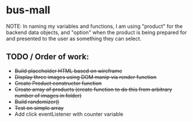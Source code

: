# bus-mall

NOTE: In naming my variables and functions, I am using "product" for the backend data objects, and "option" when the product is being prepared for and presented to the user as something they can select.

## TODO / Order of work: 

- ~~Build placeholder HTML based on wireframe~~
- ~~Display three images using DOM manip via render function~~
- ~~Create Product constructor function~~
- ~~Create array of products (create function to do this from arbitrary number of images in folder)~~
- ~~Build randomizer()~~
- ~~Test on simple array~~
- Add click eventListener with counter variable

